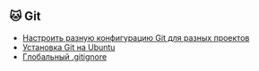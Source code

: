 ## 🐱 Git
* [Настроить разную конфигурацию Git для разных проектов](./config.md)
* [Установка Git на Ubuntu](./install.md)
* [Глобальный .gitignore](./global_gitignore.md)
